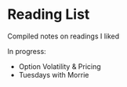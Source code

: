 # Reading List

Compiled notes on readings I liked

In progress:
- Option Volatility & Pricing
- Tuesdays with Morrie
